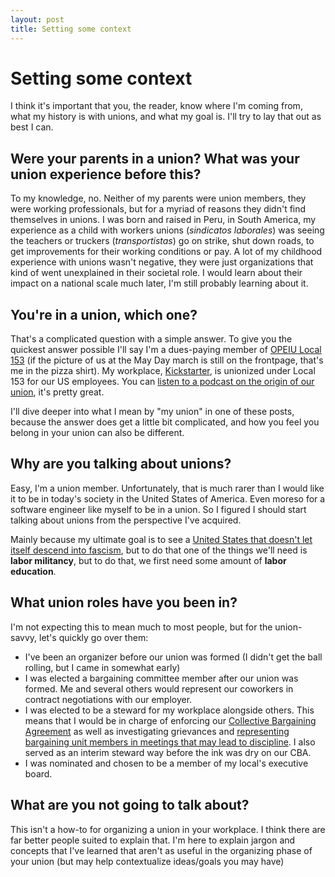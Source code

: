 ```yaml
---
layout: post
title: Setting some context
---
```


# Setting some context

I think it's important that you, the reader, know where I'm coming from, what my history is with unions, and what my goal is. I'll try to lay that out as best I can.

## Were your parents in a union? What was your union experience before this?

To my knowledge, no. Neither of my parents were union members, they were working professionals, but for a myriad of reasons they didn't find themselves in unions. I was born and raised in Peru, in South America, my experience as a child with workers unions (_sindicatos laborales_) was seeing the teachers or truckers (_transportistas_) go on strike, shut down roads, to get improvements for their working conditions or pay. A lot of my childhood experience with unions wasn't negative, they were just organizations that kind of went unexplained in their societal role. I would learn about their impact on a national scale much later, I'm still probably learning about it.

## You're in a union, which one?

That's a complicated question with a simple answer. To give you the quickest answer possible I'll say I'm a dues-paying member of [OPEIU Local 153](https://www.opeiulocal153.org/) (if the picture of us at the May Day march is still on the frontpage, that's me in the pizza shirt). My workplace, [Kickstarter](https://www.kickstarter.com/), is unionized under Local 153 for our US employees. You can [listen to a podcast on the origin of our union](https://kickstarterunited.org/oral-history/), it's pretty great.

I'll dive deeper into what I mean by "my union" in one of these posts, because the answer does get a little bit complicated, and how you feel you belong in your union can also be different.

## Why are you talking about unions?

Easy, I'm a union member. Unfortunately, that is much rarer than I would like it to be in today's society in the United States of America. Even moreso for a software engineer like myself to be in a union. So I figured I should start talking about unions from the perspective I've acquired. 

Mainly because my ultimate goal is to see a [United States that doesn't let itself descend into fascism](https://inthesetimes.com/article/unions-labor-trump-oligarchy-fascism), but to do that one of the things we'll need is **labor militancy**, but to do that, we first need some amount of **labor education**.

## What union roles have you been in?

I'm not expecting this to mean much to most people, but for the union-savvy, let's quickly go over them:

- I've been an organizer before our union was formed (I didn't get the ball rolling, but I came in somewhat early)
- I was elected a bargaining committee member after our union was formed. Me and several others would represent our coworkers in contract negotiations with our employer.
- I was elected to be a steward for my workplace alongside others. This means that I would be in charge of enforcing our [Collective Bargaining Agreement](https://kickstarterunited.org/first-contract/) as well as investigating grievances and [representing bargaining unit members in meetings that may lead to discipline](https://www.nlrb.gov/about-nlrb/rights-we-protect/your-rights/weingarten-rights). I also served as an interim steward way before the ink was dry on our CBA.
- I was nominated and chosen to be a member of my local's executive board.

## What are you **not** going to talk about?

This isn't a how-to for organizing a union in your workplace. I think there are far better people suited to explain that. I'm here to explain jargon and concepts that I've learned that aren't as useful in the organizing phase of your union (but may help contextualize ideas/goals you may have)
